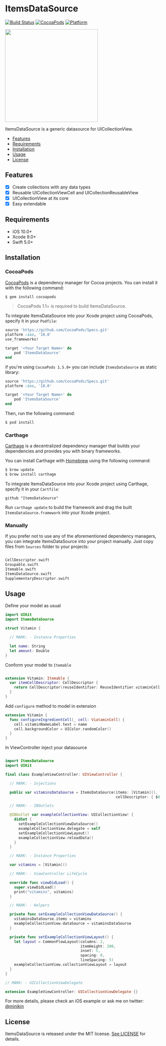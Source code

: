 # ItemsDataSource

[![Build Status](https://travis-ci.org/minikin/ItemsDataSource.svg?branch=master)](https://travis-ci.org/minikin/ItemsDataSource)
[![CocoaPods](https://img.shields.io/cocoapods/v/ItemsDataSource.svg)](https://cocoapods.org/pods/ItemsDataSource)
[![Platform](https://img.shields.io/cocoapods/p/ItemsDataSource.svg?style=flat)](https://github.com/minikin/ItemsDataSource)

<img src="https://github.com/minikin/ItemsDataSource/blob/master/demo.gif?raw=true" width=300 />

ItemsDataSource is a generic datasource for UICollectionView.

- [Features](#features)
- [Requirements](#requirements)
- [Installation](#installation)
- [Usage](#usage)
- [License](#license)

## Features

- [x] Create collections with any data types
- [x] Reusable UICollectionViewCell and UICollectionReusableView
- [x] UICollectionView at its core
- [x] Easy extendable

## Requirements

- iOS 10.0+
- Xcode 9.0+
- Swift 5.0+

## Installation

### CocoaPods

[CocoaPods](http://cocoapods.org) is a dependency manager for Cocoa projects. You can install it with the following command:

```bash
$ gem install cocoapods
```

> CocoaPods 1.1+ is required to build ItemsDataSource.

To integrate ItemsDataSource into your Xcode project using CocoaPods, specify it in your `Podfile`:

```ruby
source 'https://github.com/CocoaPods/Specs.git'
platform :ios, '10.0'
use_frameworks!

target '<Your Target Name>' do
    pod 'ItemsDataSource'
end
```

if you're using `CocoaPods 1.5.0+` you can include `ItemsDataSource` as static library:

```ruby
source 'https://github.com/CocoaPods/Specs.git'
platform :ios, '10.0'

target '<Your Target Name>' do
    pod 'ItemsDataSource'
end
```

Then, run the following command:

```bash
$ pod install
```

### Carthage

[Carthage](https://github.com/Carthage/Carthage) is a decentralized dependency manager that builds your dependencies and provides you with binary frameworks.

You can install Carthage with [Homebrew](http://brew.sh/) using the following command:

```bash
$ brew update
$ brew install carthage
```

To integrate ItemsDataSource into your Xcode project using Carthage, specify it in your `Cartfile`:

```ogdl
github "ItemsDataSource"
```

Run `carthage update` to build the framework and drag the built `ItemsDataSource.framework` into your Xcode project.

### Manually

If you prefer not to use any of the aforementioned dependency managers, you can integrate ItemsDataSource into your project manually.
Just copy files from `Sources` folder to your projects:

```swift

CellDescriptor.swift
Groupable.swift
Itemable.swift
ItemsDataSource.swift
SupplementaryDescriptor.swift
```

## Usage

Define your model as usual

```swift
import UIKit
import ItemsDataSource

struct Vitamin {

  // MARK: - Instance Properties

  let name: String
  let amount: Double
}
```

Conform your model to `Itemable`

```swift

extension Vitamin: Itemable {
  var itemCellDescriptor: CellDescriptor {
    return CellDescriptor(reuseIdentifier: ReuseIdentifier.vitaminCell, configure: configureIngredientCell)
  }
}

```

Add `configure` method to model in extension

```swift
extension Vitamin {
  func configureIngredientCell(_ cell: ViataminCell) {
    cell.vitaminNameLabel.text = name
    cell.backgroundColor = UIColor.randomColor()
  }
}
```

In ViewController inject your datasource

```swift

import ItemsDataSource
import UIKit

final class ExampleViewController: UIViewController {

  // MARK: - Injections

  public var vitaminsDataSourse = ItemsDataSource(items: [Vitamin](),
                                                  cellDescriptor: { $0.itemCellDescriptor })

  // MARK: - IBOutlets

  @IBOutlet var exampleCollectionView: UICollectionView! {
    didSet {
      setExampleCollectionViewDataSource()
      exampleCollectionView.delegate = self
      setExampleCollectionViewLayout()
      exampleCollectionView.reloadData()
    }
  }

  // MARK: - Instance Properties

  var vitamins = [Vitamin]()

  // MARK: - ViewController LifeCycle

  override func viewDidLoad() {
    super.viewDidLoad()
    print("vitamins", vitamins)
  }

  // MARK: - Helpers

  private func setExampleCollectionViewDataSource() {
    vitaminsDataSourse.items = vitamins
    exampleCollectionView.dataSource = vitaminsDataSourse
  }

  private func setExampleCollectionViewLayout() {
    let layout = CommonFlowLayout(columns: 2,
                                  itemHeight: 200,
                                  inset: 5,
                                  spacing: 0,
                                  lineSpacing: 5)
    exampleCollectionView.collectionViewLayout = layout
  }
}

// MARK: - UICollectionViewDelegate

extension ExampleViewController: UICollectionViewDelegate {}
```

For more details, please check an iOS example or ask me on twitter: [@minikin](https://twitter.com/minikin)

## License

ItemsDataSource is released under the MIT license. [See LICENSE](https://github.com/minikin/ItemsDataSource/blob/master/LICENSE) for details.
